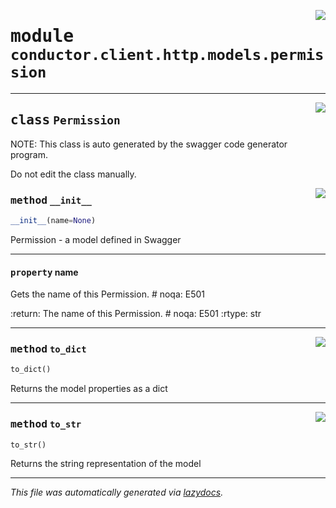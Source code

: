 <!-- markdownlint-disable -->

<a href="../src/conductor/client/http/models/permission.py#L0"><img align="right" style="float:right;" src="https://img.shields.io/badge/-source-cccccc?style=flat-square"></a>

# <kbd>module</kbd> `conductor.client.http.models.permission`






---

<a href="../src/conductor/client/http/models/permission.py#L6"><img align="right" style="float:right;" src="https://img.shields.io/badge/-source-cccccc?style=flat-square"></a>

## <kbd>class</kbd> `Permission`
NOTE: This class is auto generated by the swagger code generator program. 

Do not edit the class manually. 

<a href="../src/conductor/client/http/models/permission.py#L26"><img align="right" style="float:right;" src="https://img.shields.io/badge/-source-cccccc?style=flat-square"></a>

### <kbd>method</kbd> `__init__`

```python
__init__(name=None)
```

Permission - a model defined in Swagger 


---

#### <kbd>property</kbd> name

Gets the name of this Permission.  # noqa: E501 



:return: The name of this Permission.  # noqa: E501 :rtype: str 



---

<a href="../src/conductor/client/http/models/permission.py#L54"><img align="right" style="float:right;" src="https://img.shields.io/badge/-source-cccccc?style=flat-square"></a>

### <kbd>method</kbd> `to_dict`

```python
to_dict()
```

Returns the model properties as a dict 

---

<a href="../src/conductor/client/http/models/permission.py#L81"><img align="right" style="float:right;" src="https://img.shields.io/badge/-source-cccccc?style=flat-square"></a>

### <kbd>method</kbd> `to_str`

```python
to_str()
```

Returns the string representation of the model 




---

_This file was automatically generated via [lazydocs](https://github.com/ml-tooling/lazydocs)._
